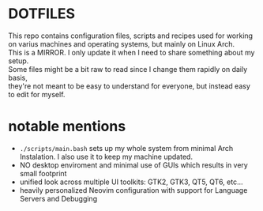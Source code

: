 # DOTFILES
This repo contains configuration files, scripts and recipes used for working on varius machines and operating systems, but mainly on Linux Arch. \
This is a MIRROR. I only update it when I need to share something about my setup. \
Some files might be a bit raw to read since I change them rapidly on daily basis, \
they're not meant to be easy to understand for everyone, but instead easy to edit for myself.

# notable mentions
- `./scripts/main.bash` sets up my whole system from minimal Arch Instalation. I also use it to keep my machine updated.
- NO desktop enviroment and minimal use of GUIs which results in very small footprint
- unified look across multiple UI toolkits: GTK2, GTK3, QT5, QT6, etc...
- heavily personalized Neovim configuration with support for Language Servers and Debugging

